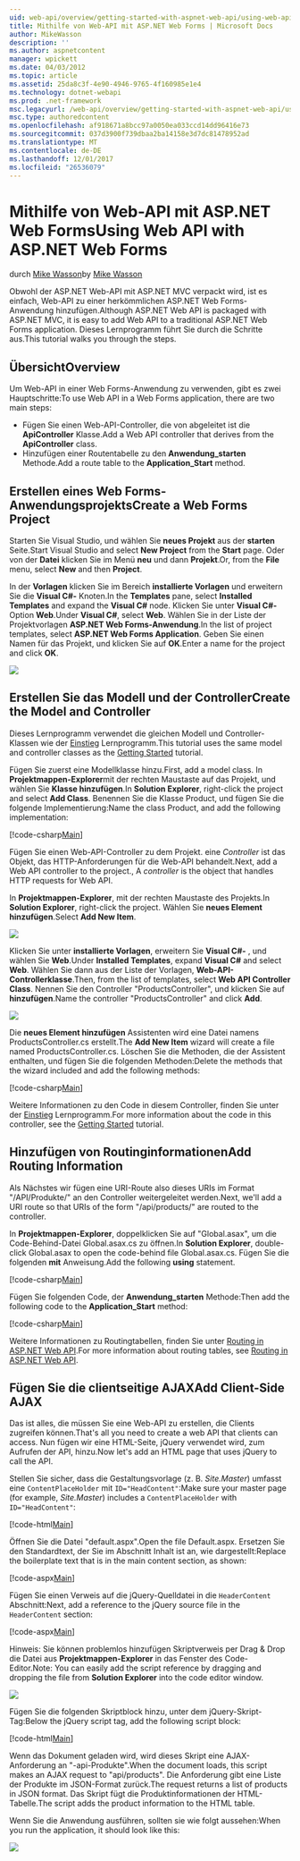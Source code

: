 ```yaml
---
uid: web-api/overview/getting-started-with-aspnet-web-api/using-web-api-with-aspnet-web-forms
title: Mithilfe von Web-API mit ASP.NET Web Forms | Microsoft Docs
author: MikeWasson
description: ''
ms.author: aspnetcontent
manager: wpickett
ms.date: 04/03/2012
ms.topic: article
ms.assetid: 25da8c3f-4e90-4946-9765-4f160985e1e4
ms.technology: dotnet-webapi
ms.prod: .net-framework
msc.legacyurl: /web-api/overview/getting-started-with-aspnet-web-api/using-web-api-with-aspnet-web-forms
msc.type: authoredcontent
ms.openlocfilehash: af918671a8bcc97a0050ea033ccd14dd96416e73
ms.sourcegitcommit: 037d3900f739dbaa2ba14158e3d7dc81478952ad
ms.translationtype: MT
ms.contentlocale: de-DE
ms.lasthandoff: 12/01/2017
ms.locfileid: "26536079"
---
```

<a name="using-web-api-with-aspnet-web-forms"></a><span data-ttu-id="300a1-102">Mithilfe von Web-API mit ASP.NET Web Forms</span><span class="sxs-lookup"><span data-stu-id="300a1-102">Using Web API with ASP.NET Web Forms</span></span>
====================
<span data-ttu-id="300a1-103">durch [Mike Wasson](https://github.com/MikeWasson)</span><span class="sxs-lookup"><span data-stu-id="300a1-103">by [Mike Wasson](https://github.com/MikeWasson)</span></span>

<span data-ttu-id="300a1-104">Obwohl der ASP.NET Web-API mit ASP.NET MVC verpackt wird, ist es einfach, Web-API zu einer herkömmlichen ASP.NET Web Forms-Anwendung hinzufügen.</span><span class="sxs-lookup"><span data-stu-id="300a1-104">Although ASP.NET Web API is packaged with ASP.NET MVC, it is easy to add Web API to a traditional ASP.NET Web Forms application.</span></span> <span data-ttu-id="300a1-105">Dieses Lernprogramm führt Sie durch die Schritte aus.</span><span class="sxs-lookup"><span data-stu-id="300a1-105">This tutorial walks you through the steps.</span></span>

## <a name="overview"></a><span data-ttu-id="300a1-106">Übersicht</span><span class="sxs-lookup"><span data-stu-id="300a1-106">Overview</span></span>

<span data-ttu-id="300a1-107">Um Web-API in einer Web Forms-Anwendung zu verwenden, gibt es zwei Hauptschritte:</span><span class="sxs-lookup"><span data-stu-id="300a1-107">To use Web API in a Web Forms application, there are two main steps:</span></span>

- <span data-ttu-id="300a1-108">Fügen Sie einen Web-API-Controller, die von abgeleitet ist die **ApiController** Klasse.</span><span class="sxs-lookup"><span data-stu-id="300a1-108">Add a Web API controller that derives from the **ApiController** class.</span></span>
- <span data-ttu-id="300a1-109">Hinzufügen einer Routentabelle zu den **Anwendung\_starten** Methode.</span><span class="sxs-lookup"><span data-stu-id="300a1-109">Add a route table to the **Application\_Start** method.</span></span>

## <a name="create-a-web-forms-project"></a><span data-ttu-id="300a1-110">Erstellen eines Web Forms-Anwendungsprojekts</span><span class="sxs-lookup"><span data-stu-id="300a1-110">Create a Web Forms Project</span></span>

<span data-ttu-id="300a1-111">Starten Sie Visual Studio, und wählen Sie **neues Projekt** aus der **starten** Seite.</span><span class="sxs-lookup"><span data-stu-id="300a1-111">Start Visual Studio and select **New Project** from the **Start** page.</span></span> <span data-ttu-id="300a1-112">Oder von der **Datei** klicken Sie im Menü **neu** und dann **Projekt**.</span><span class="sxs-lookup"><span data-stu-id="300a1-112">Or, from the **File** menu, select **New** and then **Project**.</span></span>

<span data-ttu-id="300a1-113">In der **Vorlagen** klicken Sie im Bereich **installierte Vorlagen** und erweitern Sie die **Visual C#-** Knoten.</span><span class="sxs-lookup"><span data-stu-id="300a1-113">In the **Templates** pane, select **Installed Templates** and expand the **Visual C#** node.</span></span> <span data-ttu-id="300a1-114">Klicken Sie unter **Visual C#-** Option **Web**.</span><span class="sxs-lookup"><span data-stu-id="300a1-114">Under **Visual C#**, select **Web**.</span></span> <span data-ttu-id="300a1-115">Wählen Sie in der Liste der Projektvorlagen **ASP.NET Web Forms-Anwendung**.</span><span class="sxs-lookup"><span data-stu-id="300a1-115">In the list of project templates, select **ASP.NET Web Forms Application**.</span></span> <span data-ttu-id="300a1-116">Geben Sie einen Namen für das Projekt, und klicken Sie auf **OK**.</span><span class="sxs-lookup"><span data-stu-id="300a1-116">Enter a name for the project and click **OK**.</span></span>

![](using-web-api-with-aspnet-web-forms/_static/image1.png)

## <a name="create-the-model-and-controller"></a><span data-ttu-id="300a1-117">Erstellen Sie das Modell und der Controller</span><span class="sxs-lookup"><span data-stu-id="300a1-117">Create the Model and Controller</span></span>

<span data-ttu-id="300a1-118">Dieses Lernprogramm verwendet die gleichen Modell und Controller-Klassen wie der [Einstieg](tutorial-your-first-web-api.md) Lernprogramm.</span><span class="sxs-lookup"><span data-stu-id="300a1-118">This tutorial uses the same model and controller classes as the [Getting Started](tutorial-your-first-web-api.md) tutorial.</span></span>

<span data-ttu-id="300a1-119">Fügen Sie zuerst eine Modellklasse hinzu.</span><span class="sxs-lookup"><span data-stu-id="300a1-119">First, add a model class.</span></span> <span data-ttu-id="300a1-120">In **Projektmappen-Explorer**mit der rechten Maustaste auf das Projekt, und wählen Sie **Klasse hinzufügen**.</span><span class="sxs-lookup"><span data-stu-id="300a1-120">In **Solution Explorer**, right-click the project and select **Add Class**.</span></span> <span data-ttu-id="300a1-121">Benennen Sie die Klasse Product, und fügen Sie die folgende Implementierung:</span><span class="sxs-lookup"><span data-stu-id="300a1-121">Name the class Product, and add the following implementation:</span></span>

[!code-csharp[Main](using-web-api-with-aspnet-web-forms/samples/sample1.cs)]

<span data-ttu-id="300a1-122">Fügen Sie einen Web-API-Controller zu dem Projekt. eine *Controller* ist das Objekt, das HTTP-Anforderungen für die Web-API behandelt.</span><span class="sxs-lookup"><span data-stu-id="300a1-122">Next, add a Web API controller to the project., A *controller* is the object that handles HTTP requests for Web API.</span></span>

<span data-ttu-id="300a1-123">In **Projektmappen-Explorer**, mit der rechten Maustaste des Projekts.</span><span class="sxs-lookup"><span data-stu-id="300a1-123">In **Solution Explorer**, right-click the project.</span></span> <span data-ttu-id="300a1-124">Wählen Sie **neues Element hinzufügen**.</span><span class="sxs-lookup"><span data-stu-id="300a1-124">Select **Add New Item**.</span></span>

![](using-web-api-with-aspnet-web-forms/_static/image2.png)

<span data-ttu-id="300a1-125">Klicken Sie unter **installierte Vorlagen**, erweitern Sie **Visual C#-** , und wählen Sie **Web**.</span><span class="sxs-lookup"><span data-stu-id="300a1-125">Under **Installed Templates**, expand **Visual C#** and select **Web**.</span></span> <span data-ttu-id="300a1-126">Wählen Sie dann aus der Liste der Vorlagen, **Web-API-Controllerklasse**.</span><span class="sxs-lookup"><span data-stu-id="300a1-126">Then, from the list of templates, select **Web API Controller Class**.</span></span> <span data-ttu-id="300a1-127">Nennen Sie den Controller "ProductsController", und klicken Sie auf **hinzufügen**.</span><span class="sxs-lookup"><span data-stu-id="300a1-127">Name the controller "ProductsController" and click **Add**.</span></span>

![](using-web-api-with-aspnet-web-forms/_static/image3.png)

<span data-ttu-id="300a1-128">Die **neues Element hinzufügen** Assistenten wird eine Datei namens ProductsController.cs erstellt.</span><span class="sxs-lookup"><span data-stu-id="300a1-128">The **Add New Item** wizard will create a file named ProductsController.cs.</span></span> <span data-ttu-id="300a1-129">Löschen Sie die Methoden, die der Assistent enthalten, und fügen Sie die folgenden Methoden:</span><span class="sxs-lookup"><span data-stu-id="300a1-129">Delete the methods that the wizard included and add the following methods:</span></span>

[!code-csharp[Main](using-web-api-with-aspnet-web-forms/samples/sample2.cs)]

<span data-ttu-id="300a1-130">Weitere Informationen zu den Code in diesem Controller, finden Sie unter der [Einstieg](tutorial-your-first-web-api.md) Lernprogramm.</span><span class="sxs-lookup"><span data-stu-id="300a1-130">For more information about the code in this controller, see the [Getting Started](tutorial-your-first-web-api.md) tutorial.</span></span>

## <a name="add-routing-information"></a><span data-ttu-id="300a1-131">Hinzufügen von Routinginformationen</span><span class="sxs-lookup"><span data-stu-id="300a1-131">Add Routing Information</span></span>

<span data-ttu-id="300a1-132">Als Nächstes wir fügen eine URI-Route also dieses URIs im Format &quot;/API/Produkte/&quot; an den Controller weitergeleitet werden.</span><span class="sxs-lookup"><span data-stu-id="300a1-132">Next, we'll add a URI route so that URIs of the form &quot;/api/products/&quot; are routed to the controller.</span></span>

<span data-ttu-id="300a1-133">In **Projektmappen-Explorer**, doppelklicken Sie auf "Global.asax", um die Code-Behind-Datei Global.asax.cs zu öffnen.</span><span class="sxs-lookup"><span data-stu-id="300a1-133">In **Solution Explorer**, double-click Global.asax to open the code-behind file Global.asax.cs.</span></span> <span data-ttu-id="300a1-134">Fügen Sie die folgenden **mit** Anweisung.</span><span class="sxs-lookup"><span data-stu-id="300a1-134">Add the following **using** statement.</span></span>

[!code-csharp[Main](using-web-api-with-aspnet-web-forms/samples/sample3.cs)]

<span data-ttu-id="300a1-135">Fügen Sie folgenden Code, der **Anwendung\_starten** Methode:</span><span class="sxs-lookup"><span data-stu-id="300a1-135">Then add the following code to the **Application\_Start** method:</span></span>

[!code-csharp[Main](using-web-api-with-aspnet-web-forms/samples/sample4.cs)]

<span data-ttu-id="300a1-136">Weitere Informationen zu Routingtabellen, finden Sie unter [Routing in ASP.NET Web API](../web-api-routing-and-actions/routing-in-aspnet-web-api.md).</span><span class="sxs-lookup"><span data-stu-id="300a1-136">For more information about routing tables, see [Routing in ASP.NET Web API](../web-api-routing-and-actions/routing-in-aspnet-web-api.md).</span></span>

## <a name="add-client-side-ajax"></a><span data-ttu-id="300a1-137">Fügen Sie die clientseitige AJAX</span><span class="sxs-lookup"><span data-stu-id="300a1-137">Add Client-Side AJAX</span></span>

<span data-ttu-id="300a1-138">Das ist alles, die müssen Sie eine Web-API zu erstellen, die Clients zugreifen können.</span><span class="sxs-lookup"><span data-stu-id="300a1-138">That's all you need to create a web API that clients can access.</span></span> <span data-ttu-id="300a1-139">Nun fügen wir eine HTML-Seite, jQuery verwendet wird, zum Aufrufen der API, hinzu.</span><span class="sxs-lookup"><span data-stu-id="300a1-139">Now let's add an HTML page that uses jQuery to call the API.</span></span>

<span data-ttu-id="300a1-140">Stellen Sie sicher, dass die Gestaltungsvorlage (z. B. *Site.Master*) umfasst eine `ContentPlaceHolder` mit `ID="HeadContent"`:</span><span class="sxs-lookup"><span data-stu-id="300a1-140">Make sure your master page (for example, *Site.Master*) includes a `ContentPlaceHolder` with `ID="HeadContent"`:</span></span>

[!code-html[Main](using-web-api-with-aspnet-web-forms/samples/sample8.html)]

<span data-ttu-id="300a1-141">Öffnen Sie die Datei "default.aspx".</span><span class="sxs-lookup"><span data-stu-id="300a1-141">Open the file Default.aspx.</span></span> <span data-ttu-id="300a1-142">Ersetzen Sie den Standardtext, der Sie im Abschnitt Inhalt ist an, wie dargestellt:</span><span class="sxs-lookup"><span data-stu-id="300a1-142">Replace the boilerplate text that is in the main content section, as shown:</span></span>

[!code-aspx[Main](using-web-api-with-aspnet-web-forms/samples/sample5.aspx)]

<span data-ttu-id="300a1-143">Fügen Sie einen Verweis auf die jQuery-Quelldatei in die `HeaderContent` Abschnitt:</span><span class="sxs-lookup"><span data-stu-id="300a1-143">Next, add a reference to the jQuery source file in the `HeaderContent` section:</span></span>

[!code-aspx[Main](using-web-api-with-aspnet-web-forms/samples/sample6.aspx?highlight=2)]

<span data-ttu-id="300a1-144">Hinweis: Sie können problemlos hinzufügen Skriptverweis per Drag & Drop die Datei aus **Projektmappen-Explorer** in das Fenster des Code-Editor.</span><span class="sxs-lookup"><span data-stu-id="300a1-144">Note: You can easily add the script reference by dragging and dropping the file from **Solution Explorer** into the code editor window.</span></span>

![](using-web-api-with-aspnet-web-forms/_static/image4.png)

<span data-ttu-id="300a1-145">Fügen Sie die folgenden Skriptblock hinzu, unter dem jQuery-Skript-Tag:</span><span class="sxs-lookup"><span data-stu-id="300a1-145">Below the jQuery script tag, add the following script block:</span></span>

[!code-html[Main](using-web-api-with-aspnet-web-forms/samples/sample7.html)]

<span data-ttu-id="300a1-146">Wenn das Dokument geladen wird, wird dieses Skript eine AJAX-Anforderung an &quot;-api-Produkte&quot;.</span><span class="sxs-lookup"><span data-stu-id="300a1-146">When the document loads, this script makes an AJAX request to &quot;api/products&quot;.</span></span> <span data-ttu-id="300a1-147">Die Anforderung gibt eine Liste der Produkte im JSON-Format zurück.</span><span class="sxs-lookup"><span data-stu-id="300a1-147">The request returns a list of products in JSON format.</span></span> <span data-ttu-id="300a1-148">Das Skript fügt die Produktinformationen der HTML-Tabelle.</span><span class="sxs-lookup"><span data-stu-id="300a1-148">The script adds the product information to the HTML table.</span></span>

<span data-ttu-id="300a1-149">Wenn Sie die Anwendung ausführen, sollten sie wie folgt aussehen:</span><span class="sxs-lookup"><span data-stu-id="300a1-149">When you run the application, it should look like this:</span></span>

![](using-web-api-with-aspnet-web-forms/_static/image5.png)
